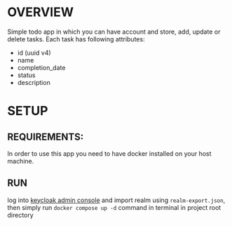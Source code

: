 # OVERVIEW

Simple todo app in which you can have account and store, add, update or delete tasks. Each task has following attributes:

- id (uuid v4)
- name
- completion_date
- status
- description

# SETUP

## REQUIREMENTS:
In order to use this app you need to have docker installed on your host machine.

## RUN
log into [keycloak admin console](`http://localhost:8080`) and import realm using `realm-export.json`, then simply run `docker compose up -d` command in terminal in project root directory
